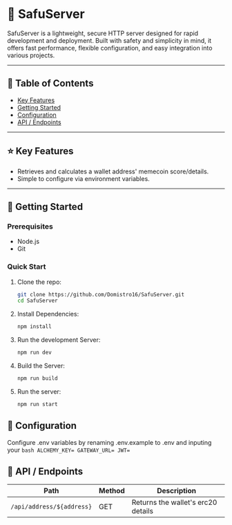 # 🚀 SafuServer

SafuServer is a lightweight, secure HTTP server designed for rapid development and deployment. Built with safety and simplicity in mind, it offers fast performance, flexible configuration, and easy integration into various projects.

---

## 🧾 Table of Contents

- [Key Features](#key-features)
- [Getting Started](#getting-started)
- [Configuration](#configuration)
- [API / Endpoints](#api--endpoints)

---

## ⭐ Key Features

- Retrieves and calculates a wallet address' memecoin score/details.
- Simple to configure via environment variables.

---

## 🚧 Getting Started

### Prerequisites

- Node.js
- Git

### Quick Start

1. Clone the repo:
   ```bash
   git clone https://github.com/Domistro16/SafuServer.git
   cd SafuServer
   ```
2. Install Dependencies:
   ```bash
   npm install
   ```
3. Run the development Server:
   ```bash
   npm run dev
   ```
4. Build the Server:
   ```bash
   npm run build
   ```
5. Run the server:
   ```bash
   npm run start
   ```

## 🔧 Configuration

Configure .env variables by renaming .env.example to .env and inputing your
    ```bash
    ALCHEMY_KEY=
    GATEWAY_URL=
    JWT=
    ```

## 📡 API / Endpoints

| Path                      | Method | Description                        |
| ------------------------- | ------ | ---------------------------------- |
| `/api/address/${address}` | GET    | Returns the wallet's erc20 details |
